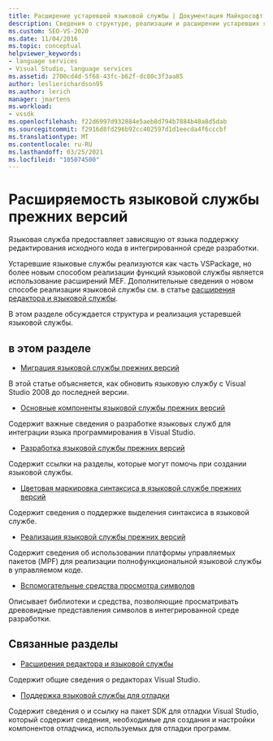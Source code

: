 ```yaml
---
title: Расширение устаревшей языковой службы | Документация Майкрософт
description: Сведения о структуре, реализации и расширении устаревших языковых служб в Visual Studio.
ms.custom: SEO-VS-2020
ms.date: 11/04/2016
ms.topic: conceptual
helpviewer_keywords:
- language services
- Visual Studio, language services
ms.assetid: 2700cd4d-5f68-43fc-b62f-dc80c3f3aa85
author: leslierichardson95
ms.author: lerich
manager: jmartens
ms.workload:
- vssdk
ms.openlocfilehash: f22d6997d932884e5aeb8d794b7884b40a8d5dab
ms.sourcegitcommit: f2916d8fd296b92cc402597d1d1eecda4f6cccbf
ms.translationtype: MT
ms.contentlocale: ru-RU
ms.lasthandoff: 03/25/2021
ms.locfileid: "105074500"
---
```

# <a name="legacy-language-service-extensibility"></a>Расширяемость языковой службы прежних версий
Языковая служба предоставляет зависящую от языка поддержку редактирования исходного кода в интегрированной среде разработки.

 Устаревшие языковые службы реализуются как часть VSPackage, но более новым способом реализации функций языковой службы является использование расширений MEF. Дополнительные сведения о новом способе реализации языковой службы см. в статье [расширения редактора и языковой службы](../../extensibility/editor-and-language-service-extensions.md).

 В этом разделе обсуждается структура и реализация устаревшей языковой службы.

## <a name="in-this-section"></a>в этом разделе
- [Миграция языковой службы прежних версий](../../extensibility/internals/migrating-a-legacy-language-service.md)

 В этой статье объясняется, как обновить языковую службу с Visual Studio 2008 до последней версии.

- [Основные компоненты языковой службы прежних версий](../../extensibility/internals/legacy-language-service-essentials.md)

 Содержит важные сведения о разработке языковых служб для интеграции языка программирования в Visual Studio.

- [Разработка языковой службы прежних версий](../../extensibility/internals/developing-a-legacy-language-service.md)

 Содержит ссылки на разделы, которые могут помочь при создании языковой службы.

- [Цветовая маркировка синтаксиса в языковой службе прежних версий](../../extensibility/internals/syntax-coloring-in-a-legacy-language-service.md)

 Содержит сведения о поддержке выделения синтаксиса в языковой службе.

- [Реализация языковой службы прежних версий](../../extensibility/internals/implementing-a-legacy-language-service1.md)

 Содержит сведения об использовании платформы управляемых пакетов (MPF) для реализации полнофункциональной языковой службы в управляемом коде.

- [Вспомогательные средства просмотра символов](../../extensibility/internals/supporting-symbol-browsing-tools.md)

 Описывает библиотеки и средства, позволяющие просматривать древовидные представления символов в интегрированной среде разработки.

## <a name="related-sections"></a>Связанные разделы
- [Расширения редактора и языковой службы](../../extensibility/editor-and-language-service-extensions.md)

 Содержит общие сведения о редакторах Visual Studio.

- [Поддержка языковой службы для отладки](../../extensibility/internals/language-service-support-for-debugging.md)

 Содержит сведения о и ссылку на пакет SDK для отладки Visual Studio, который содержит сведения, необходимые для создания и настройки компонентов отладчика, используемых для отладки программ.
